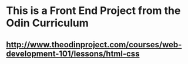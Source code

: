 # This is a Front End Project from the Odin Curriculum
## http://www.theodinproject.com/courses/web-development-101/lessons/html-css